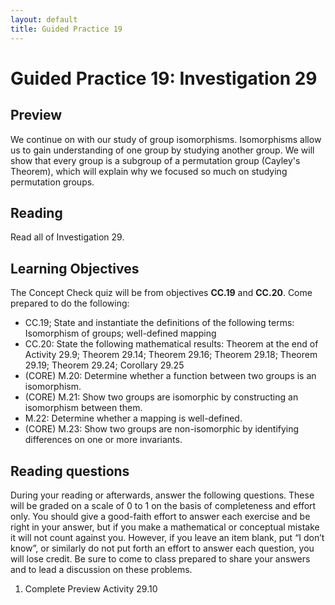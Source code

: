 ```yaml
---
layout: default
title: Guided Practice 19
---
```

# Guided Practice 19: Investigation 29

## Preview

We continue on with our study of group isomorphisms. Isomorphisms allow us to gain understanding of one group by studying another group. We will show that every group is a subgroup of a permutation group (Cayley's Theorem), which will explain why we focused so much on studying permutation groups. 
 
## Reading

Read all of Investigation 29. 

## Learning Objectives 

The Concept Check quiz will be from objectives  __CC.19__ and __CC.20__. Come prepared to do the following:

+ CC.19; State and instantiate the definitions of the following terms: Isomorphism of groups; well-defined mapping
+ CC.20: State the following mathematical results: Theorem at the end of Activity 29.9; Theorem 29.14; Theorem 29.16; Theorem 29.18; Theorem 29.19; Theorem 29.24; Corollary 29.25 
+ (CORE) M.20: Determine whether a function between two groups is an isomorphism. 
+ (CORE) M.21: Show two groups are isomorphic by constructing an isomorphism between them. 
+ M.22: Determine whether a mapping is well-defined. 
+ (CORE) M.23: Show two groups are non-isomorphic by identifying differences on one or more invariants.

## Reading questions

During your reading or afterwards, answer the following questions. These will be graded on a scale of 0 to 1 on the basis of completeness and effort only. You should give a good-faith effort to answer each exercise and be right in your answer, but if you make a mathematical or conceptual mistake it will not count against you. However, if you leave an item blank, put “I don’t know”, or similarly do not put forth an effort to answer each question, you will lose credit. Be sure to come to class prepared to share your answers and to lead a discussion on these problems.

1. Complete Preview Activity 29.10 
